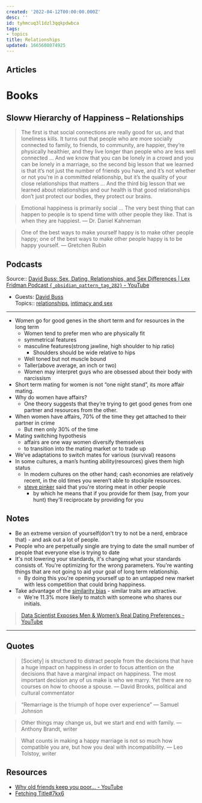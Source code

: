 ```yaml
---
created: '2022-04-12T00:00:00.000Z'
desc: ''
id: tyhmcuq3l1dzl3qqkpdwbca
tags:
- topics
title: Relationships
updated: 1665608074925
---
```

   
## Articles   
   
# Books   
   
## Sloww Hierarchy of Happiness – Relationships   
   
> The first is that social connections are really good for us, and that loneliness kills. It turns out that people who are more socially connected to family, to friends, to community, are happier, they’re physically healthier, and they live longer than people who are less well connected ... And we know that you can be lonely in a crowd and you can be lonely in a marriage, so the second big lesson that we learned is that it’s not just the number of friends you have, and it’s not whether or not you’re in a committed relationship, but it’s the quality of your close relationships that matters ... And the third big lesson that we learned about relationships and our health is that good relationships don’t just protect our bodies, they protect our brains.   
   
> Emotional happiness is primarily social ... The very best thing that can happen to people is to spend time with other people they like. That is when they are happiest. — Dr. Daniel Kahneman   
   
> One of the best ways to make yourself happy is to make other people happy; one of the best ways to make other people happy is to be happy yourself. — Gretchen Rubin   
   
   
## Podcasts   
   

   
Source:: [David Buss: Sex, Dating, Relationships, and Sex Differences | Lex Fridman Podcast `{_obsidian_pattern_tag_282}` - YouTube](https://www.youtube.com/watch?v=sndW9hzX-wA)   
   
- Guests: [David Buss](../resources/people/David%20Buss.md)   
Topics::  [relationships](../topics/relationships.md), [intimacy and sex](../topics/intimacy%20and%20sex.md)   
   
   
---   
   
   
- Women go for good genes in the short term and for resources in the long term   
  - Women tend to prefer men who are physically fit   
  - symmetrical features   
  - masculine features(strong jawline, high shoulder to hip ratio)   
    - Shoulders should be wide relative to hips   
  - Well toned but not muscle bound   
  - Taller(above average, an inch or two)   
  - Women may interpret guys who are obsessed about their body with narcissism   
- Short term mating for women is not “one night stand”, its more affair mating.   
- Why do women have affairs?   
  - One theory suggests that they’re trying to get good genes from one partner and resources from the other.   
- When women have affairs, 70% of the time they get attached to their partner in crime   
  - But men only 30% of the time   
- Mating switching hypothesis   
  - affairs are one way women diversify themselves   
  - to transition into the mating market or to trade up   
- We’ve adaptations to switch mates for various (survival) reasons   
- In some cultures, a man’s hunting ability(resources) gives them high status   
  - In modern cultures on the other hand; cash economies are relatively recent, in the old times you weren’t able to stockpile resources.   
  - [steve pinker](../resources/people/steve%20pinker.md) said that you're storing meat in other people   
    - by which he means that if you provide for them (say, from your hunt) they'll reciprocate by providing for you
   
   
## Notes   
   
   
- Be an extreme version of yourself(don't try to not be a nerd, embrace that) - and ask out a lot of people.   
- People who are perpetually single are trying to date the small number of people that everyone else is trying to date   
- It's not lowering your standards, it's changing what your standards consists of. You're optimizing for the wrong parameters. You're wanting things that are not going to aid your goal of long term relationship.   
  - By doing this you're opening yourself up to an untapped new market with less competition that could bring happiness.   
- Take advantage of the [similarity bias](../archive/similarity%20bias.md) - similar traits are attractive.   
  - We're 11.3% more likely to match with someone who shares our initials.   
   
> [Data Scientist Exposes Men & Women’s Real Dating Preferences - YouTube](https://www.youtube.com/watch?v=IyybKWC6JGY)   
   
   
---   
   
## Quotes   
   
> [Society] is structured to distract people from the decisions that have a huge impact on happiness in order to focus attention on the decisions that have a marginal impact on happiness. The most important decision any of us make is who we marry. Yet there are no courses on how to choose a spouse. — David Brooks, political and cultural commentator   
   
> “Remarriage is the triumph of hope over experience” — Samuel Johnson   
   
> Other things may change us, but we start and end with family. — Anthony Brandt, writer   
   
> What counts in making a happy marriage is not so much how compatible you are, but how you deal with incompatibility. — Leo Tolstoy, writer   
   
## Resources   
   
   
- [Why old friends keep you poor... - YouTube](https://www.youtube.com/watch?v=vVssypj7nYw)   
- [Fetching Title#7kx6](https://read.lukeburgis.com/p/mimetic-romance?s=r)